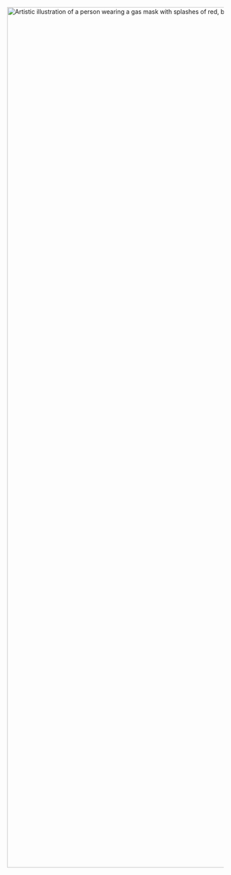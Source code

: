 <html>
 <head>
  <title>
   Artistic Gas Mask
  </title>
  <script src="https://cdn.tailwindcss.com">
  </script>
 </head>
 <body class="bg-black flex items-center justify-center min-h-screen">
  <div class="relative">
   <img alt="Artistic illustration of a person wearing a gas mask with splashes of red, blue, and white paint in the background" class="w-full h-auto" height="2000" src="https://oaidalleapiprodscus.blob.core.windows.net/private/org-Hh5RPsKhtBPsWCFSiEKnUJ6x/user-8qgiVpCV0U0b7zDjfFInHgjl/img-d88wRI9ue2gPpYakyOJe4dfd.png?st=2024-09-06T14%3A13%3A49Z&amp;se=2024-09-06T16%3A13%3A49Z&amp;sp=r&amp;sv=2024-08-04&amp;sr=b&amp;rscd=inline&amp;rsct=image/png&amp;skoid=d505667d-d6c1-4a0a-bac7-5c84a87759f8&amp;sktid=a48cca56-e6da-484e-a814-9c849652bcb3&amp;skt=2024-09-05T21%3A49%3A25Z&amp;ske=2024-09-06T21%3A49%3A25Z&amp;sks=b&amp;skv=2024-08-04&amp;sig=hLHZp5Q6/V8oydDEJN1xmPdUb5aNRuYwU/eKuTd1pbs%3D" width="1000"/>
   <div class="absolute inset-0 bg-black opacity-50">
   </div>
  </div>
 </body>
</html>
